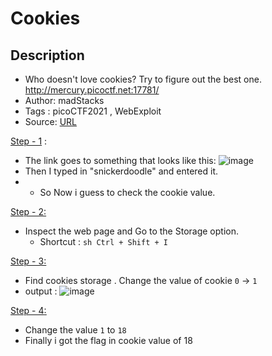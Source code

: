 # Cookies

## Description
- Who doesn't love cookies? Try to figure out the best one. http://mercury.picoctf.net:17781/
- Author: madStacks
- Tags  : picoCTF2021 , WebExploit
- Source: [URL](http://mercury.picoctf.net:17781/)

<ins>Step - 1</ins> :
  - The link goes to something that looks like this:
  ![image](https://user-images.githubusercontent.com/76644058/200643094-c4f08f6d-8c59-488b-b00e-fe127c6bb9f0.png)
  - Then I typed in "snickerdoodle" and entered it.
  - - So Now i guess to check the cookie value.
  
<ins>Step - 2<ins>:
  - Inspect the web page and Go to the Storage option.
      - Shortcut : ```sh
                   Ctrl + Shift + I
                   ```
 
<ins>Step - 3<ins>:
  - Find cookies storage . Change the value of cookie `0` -> `1`
  - output : 
  ![image](https://user-images.githubusercontent.com/76644058/200643094-c4f08f6d-8c59-488b-b00e-fe127c6bb9f0.png)
  
<ins>Step - 4<ins>:
  - Change the value `1` to `18`
  - Finally i got the flag in cookie value of 18
